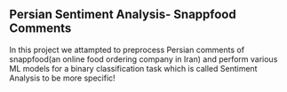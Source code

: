 ## Persian Sentiment Analysis- Snappfood Comments
In this project we attampted to preprocess Persian comments of snappfood(an online food ordering company in Iran) and perform various ML models for a binary classification task which is called Sentiment Analysis to be more specific!
